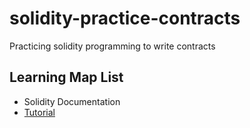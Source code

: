# solidity-practice-contracts
Practicing solidity programming to write contracts

<h2>Learning Map List</h2>
<ul>
<li>Solidity Documentation</li>
  <li><a href="https://www.youtube.com/watch?v=eoQJ6nFZOcs" target="_blank">Tutorial</a></li>
</ul>
